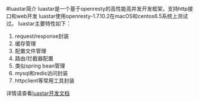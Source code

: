 #luastar简介
luastar是一个基于openresty的高性能高并发开发框架，支持http接口和web开发
luastar使用openresty-1.7.10.2在macOS和centos6.5系统上测试过。
luastar主要特性如下：
1. request/response封装
2. 缓存管理
3. 配置文件管理
4. 路由/拦截器配置
5. 类似spring bean管理
6. mysql和redis访问封装
7. httpclient等常用工具封装

详情请查看[luastar开发文档](https://www.gitbook.com/read/book/luastar/luastar)



